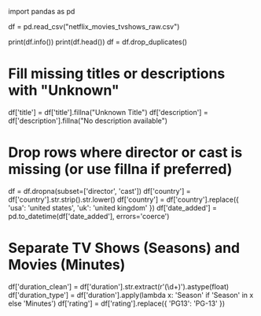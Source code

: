import pandas as pd

df = pd.read_csv("netflix_movies_tvshows_raw.csv")

print(df.info())
print(df.head())
df = df.drop_duplicates()
# Fill missing titles or descriptions with "Unknown"
df['title'] = df['title'].fillna("Unknown Title")
df['description'] = df['description'].fillna("No description available")

# Drop rows where director or cast is missing (or use fillna if preferred)
df = df.dropna(subset=['director', 'cast'])
df['country'] = df['country'].str.strip().str.lower()
df['country'] = df['country'].replace({
    'usa': 'united states',
    'uk': 'united kingdom'
})
df['date_added'] = pd.to_datetime(df['date_added'], errors='coerce')
# Separate TV Shows (Seasons) and Movies (Minutes)
df['duration_clean'] = df['duration'].str.extract(r'(\d+)').astype(float)
df['duration_type'] = df['duration'].apply(lambda x: 'Season' if 'Season' in x else 'Minutes')
df['rating'] = df['rating'].replace({
    'PG13': 'PG-13'
})
